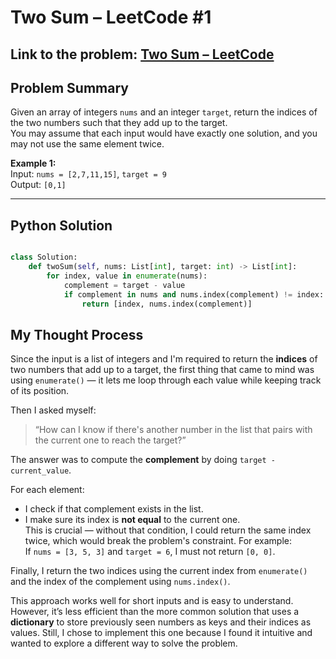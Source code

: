 #  Two Sum – LeetCode #1
**Link to the problem:** [Two Sum – LeetCode](https://leetcode.com/problems/two-sum/)  
---

##  Problem Summary

Given an array of integers `nums` and an integer `target`, return the indices of the two numbers such that they add up to the target.  
You may assume that each input would have exactly one solution, and you may not use the same element twice.

**Example 1:**  
Input: `nums = [2,7,11,15]`, `target = 9`  
Output: `[0,1]`

---

##  Python Solution
```python

class Solution:
    def twoSum(self, nums: List[int], target: int) -> List[int]:
        for index, value in enumerate(nums):
            complement = target - value
            if complement in nums and nums.index(complement) != index:
                return [index, nums.index(complement)]
```
##  My Thought Process

Since the input is a list of integers and I'm required to return the **indices** of two numbers that add up to a target, the first thing that came to mind was using `enumerate()` — it lets me loop through each value while keeping track of its position.

Then I asked myself:  
> “How can I know if there's another number in the list that pairs with the current one to reach the target?”

The answer was to compute the **complement** by doing `target - current_value`.

For each element:
- I check if that complement exists in the list.
- I make sure its index is **not equal** to the current one.  
  This is crucial — without that condition, I could return the same index twice, which would break the problem's constraint. For example:  
  If `nums = [3, 5, 3]` and `target = 6`, I must not return `[0, 0]`.

Finally, I return the two indices using the current index from `enumerate()` and the index of the complement using `nums.index()`.

This approach works well for short inputs and is easy to understand. However, it’s less efficient than the more common solution that uses a **dictionary** to store previously seen numbers as keys and their indices as values. 
Still, I chose to implement this one because I found it intuitive and wanted to explore a different way to solve the problem.

